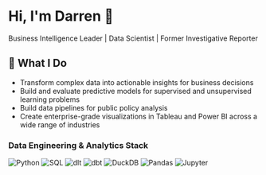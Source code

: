 # Hi, I'm Darren 👋

Business Intelligence Leader | Data Scientist | Former Investigative Reporter

## 🎯 What I Do
- Transform complex data into actionable insights for business decisions
- Build and evaluate predictive models for supervised and unsupervised learning problems
- Build data pipelines for public policy analysis
- Create enterprise-grade visualizations in Tableau and Power BI across a wide range of industries

### Data Engineering & Analytics Stack
![Python](https://img.shields.io/badge/Python-3776AB?style=flat&logo=python&logoColor=white)
![SQL](https://img.shields.io/badge/SQL-4479A1?style=flat&logo=postgresql&logoColor=white)
![dlt](https://img.shields.io/badge/dlt-FF6B6B?style=flat&logoColor=white)
![dbt](https://img.shields.io/badge/dbt-FF6B35?style=flat&logo=dbt&logoColor=white)
![DuckDB](https://img.shields.io/badge/DuckDB-FFF000?style=flat&logo=duckdb&logoColor=black)
![Pandas](https://img.shields.io/badge/Pandas-150458?style=flat&logo=pandas&logoColor=white)
![Jupyter](https://img.shields.io/badge/Jupyter-F37626?style=flat&logo=jupyter&logoColor=white)

<!-- ## 📊 Featured Projects -->
